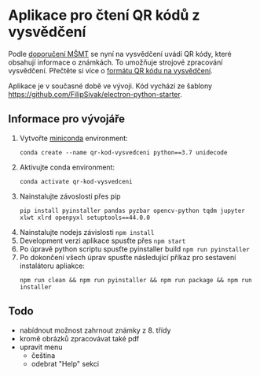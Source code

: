 # Aplikace pro čtení QR kódů z vysvědčení
Podle [doporučení MŠMT](https://www.msmt.cz/vzdelavani/skolstvi-v-cr/doporuceni-msmt-k-uvadeni-qr-kodu-na-vysvedcenich-a-dalsich) se nyní na vysvědčení uvádí QR kódy, které obsahují informace o známkách. To umožňuje strojové zpracování vysvědčení. Přečtěte si více o [formátu QR kódu na vysvědčení](./doc/Prilohy_Doporuceni_k_uvadeni_QR_na_Vysvedceni.pdf).

Aplikace je v současné době ve vývoji. Kód vychází ze šablony https://github.com/FilipSivak/electron-python-starter.

## Informace pro vývojáře
1. Vytvořte [miniconda](https://docs.conda.io/en/latest/miniconda.html) environment:
    ```
    conda create --name qr-kod-vysvedceni python==3.7 unidecode
    ```
2. Aktivujte conda environment:
    ```
    conda activate qr-kod-vysvedceni
    ```
3. Nainstalujte závoslosti přes pip
    ```
    pip install pyinstaller pandas pyzbar opencv-python tqdm jupyter xlwt xlrd openpyxl setuptools==44.0.0
    ```
4. Nainstalujte nodejs závislosti `npm install`
5. Development verzi aplikace spusťte přes `npm start`
6. Po úpravě python scriptu spusťte pyinstaller build `npm run pyinstaller`
7. Po dokončení všech úprav spusťte následující příkaz pro sestavení instalátoru apliakce:
    ```
    npm run clean && npm run pyinstaller && npm run package && npm run installer
    ```

## Todo
- nabídnout možnost zahrnout známky z 8. třídy
- kromě obrázků zpracovávat také pdf
- upravit menu
    - čeština
    - odebrat "Help" sekci
